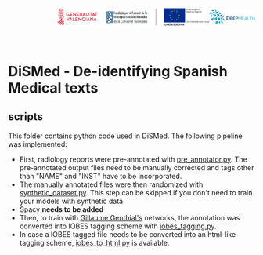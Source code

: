 <div class="clearfix" style="padding: 0px; padding-left: 100px; display: flex; flex-wrap: nowrap; justify-content: space-evenly; align-items:center">
<a href="http://bimcv.cipf.es/"><img src="https://github.com/BIMCV-CSUSP/DiSMed/blob/master/images/logoinst.png?raw=true"</a><a href="http://ceib.san.gva.es"></a><a href="https://deephealth-project.eu/"><img src="https://github.com/BIMCV-CSUSP/DiSMed/blob/master/images/DEEPHEALTH.png" width="200px" class="center-block" style=" display: inline-block;"></a></div>
<br></br>

# DiSMed - De-identifying Spanish Medical texts

## scripts

This folder contains python code used in DiSMed. The following pipeline was implemented:

* First, radiology reports were pre-annotated with [pre_annotator.py](https://github.com/BIMCV-CSUSP/DiSMed/blob/master/scripts/pre_annotator.py). The pre-annotated output files need to be manually corrected and tags other than "NAME" and "INST" have to be incorporated.
* The manually annotated files were then randomized with [synthetic_dataset.py](https://github.com/BIMCV-CSUSP/DiSMed/blob/master/scripts/synthetic_dataset.py). This step can be skipped if you don't need to train your models with synthetic data.
* Spacy **needs to be added**
* Then, to train with [Gillaume Genthial's](https://github.com/guillaumegenthial/tf_ner) networks, the annotation was converted into IOBES tagging scheme with [iobes_tagging.py](https://github.com/BIMCV-CSUSP/DiSMed/blob/master/scripts/iobes_tagging.py).
* In case a IOBES tagged file needs to be converted into an html-like tagging scheme, [iobes_to_html.py](https://github.com/BIMCV-CSUSP/DiSMed/blob/master/scripts/iobes_to_html.py) is available.


